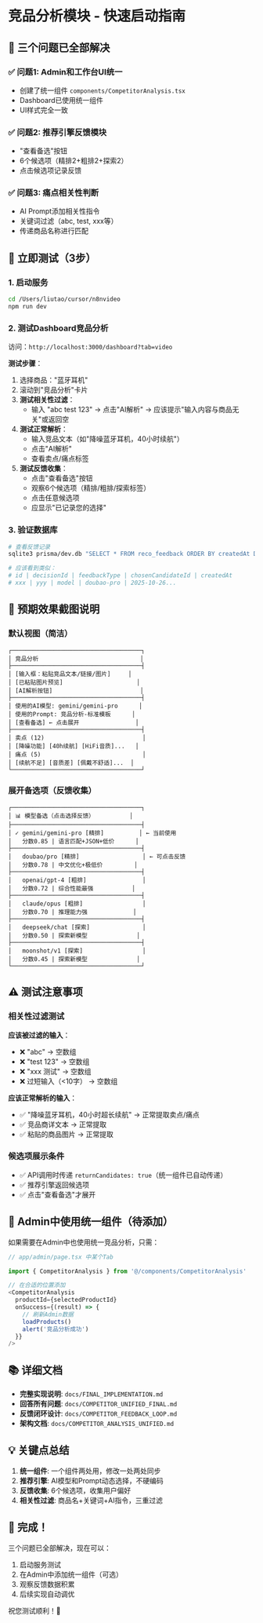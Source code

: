 # 竞品分析模块 - 快速启动指南

## 🎯 三个问题已全部解决

### ✅ 问题1: Admin和工作台UI统一
- 创建了统一组件 `components/CompetitorAnalysis.tsx`
- Dashboard已使用统一组件
- UI样式完全一致

### ✅ 问题2: 推荐引擎反馈模块
- "查看备选"按钮
- 6个候选项（精排2+粗排2+探索2）
- 点击候选项记录反馈

### ✅ 问题3: 痛点相关性判断
- AI Prompt添加相关性指令
- 关键词过滤（abc, test, xxx等）
- 传递商品名称进行匹配

## 🚀 立即测试（3步）

### 1. 启动服务
```bash
cd /Users/liutao/cursor/n8nvideo
npm run dev
```

### 2. 测试Dashboard竞品分析
访问：`http://localhost:3000/dashboard?tab=video`

**测试步骤**：
1. 选择商品："蓝牙耳机"
2. 滚动到"竞品分析"卡片
3. **测试相关性过滤**：
   - 输入 "abc test 123" → 点击"AI解析" → 应该提示"输入内容与商品无关"或返回空
4. **测试正常解析**：
   - 输入竞品文本（如"降噪蓝牙耳机，40小时续航"）
   - 点击"AI解析"
   - 查看卖点/痛点标签
5. **测试反馈收集**：
   - 点击"查看备选"按钮
   - 观察6个候选项（精排/粗排/探索标签）
   - 点击任意候选项
   - 应显示"已记录您的选择"

### 3. 验证数据库
```bash
# 查看反馈记录
sqlite3 prisma/dev.db "SELECT * FROM reco_feedback ORDER BY createdAt DESC LIMIT 5;"

# 应该看到类似：
# id | decisionId | feedbackType | chosenCandidateId | createdAt
# xxx | yyy | model | doubao-pro | 2025-10-26...
```

## 📸 预期效果截图说明

### 默认视图（简洁）
```
┌─────────────────────────────────────┐
│ 竞品分析                             │
├─────────────────────────────────────┤
│ [输入框：粘贴竞品文本/链接/图片]     │
│ [已粘贴图片预览]                     │
│ [AI解析按钮]                         │
├─────────────────────────────────────┤
│ 使用的AI模型: gemini/gemini-pro      │
│ 使用的Prompt: 竞品分析-标准模板      │
│ [查看备选] ← 点击展开                │
├─────────────────────────────────────┤
│ 卖点 (12)                            │
│ [降噪功能] [40h续航] [HiFi音质]...   │
│ 痛点 (5)                             │
│ [续航不足] [音质差] [佩戴不舒适]...  │
└─────────────────────────────────────┘
```

### 展开备选项（反馈收集）
```
┌─────────────────────────────────────┐
│ 📊 模型备选（点击选择反馈）          │
├─────────────────────────────────────┤
│ ✓ gemini/gemini-pro [精排]          │ ← 当前使用
│   分数0.85 | 语言匹配+JSON+低价      │
├─────────────────────────────────────┤
│   doubao/pro [精排]                  │ ← 可点击反馈
│   分数0.78 | 中文优化+极低价         │
├─────────────────────────────────────┤
│   openai/gpt-4 [粗排]                │
│   分数0.72 | 综合性能最强           │
├─────────────────────────────────────┤
│   claude/opus [粗排]                 │
│   分数0.70 | 推理能力强             │
├─────────────────────────────────────┤
│   deepseek/chat [探索]               │
│   分数0.50 | 探索新模型              │
├─────────────────────────────────────┤
│   moonshot/v1 [探索]                 │
│   分数0.45 | 探索新模型              │
└─────────────────────────────────────┘
```

## ⚠️ 测试注意事项

### 相关性过滤测试
**应该被过滤的输入**：
- ❌ "abc" → 空数组
- ❌ "test 123" → 空数组
- ❌ "xxx 测试" → 空数组
- ❌ 过短输入（<10字） → 空数组

**应该正常解析的输入**：
- ✅ "降噪蓝牙耳机，40小时超长续航" → 正常提取卖点/痛点
- ✅ 竞品商详文本 → 正常提取
- ✅ 粘贴的商品图片 → 正常提取

### 候选项展示条件
- ✅ API调用时传递 `returnCandidates: true`（统一组件已自动传递）
- ✅ 推荐引擎返回候选项
- ✅ 点击"查看备选"才展开

## 🔧 Admin中使用统一组件（待添加）

如果需要在Admin中也使用统一竞品分析，只需：

```typescript
// app/admin/page.tsx 中某个Tab

import { CompetitorAnalysis } from '@/components/CompetitorAnalysis'

// 在合适的位置添加
<CompetitorAnalysis
  productId={selectedProductId}
  onSuccess={(result) => {
    // 刷新Admin数据
    loadProducts()
    alert('竞品分析成功')
  }}
/>
```

## 📚 详细文档

- **完整实现说明**: `docs/FINAL_IMPLEMENTATION.md`
- **回答所有问题**: `docs/COMPETITOR_UNIFIED_FINAL.md`
- **反馈闭环设计**: `docs/COMPETITOR_FEEDBACK_LOOP.md`
- **架构文档**: `docs/COMPETITOR_ANALYSIS_UNIFIED.md`

## 💡 关键点总结

1. **统一组件**: 一个组件两处用，修改一处两处同步
2. **推荐引擎**: AI模型和Prompt动态选择，不硬编码
3. **反馈收集**: 6个候选项，收集用户偏好
4. **相关性过滤**: 商品名+关键词+AI指令，三重过滤

## 🎉 完成！

三个问题已全部解决，现在可以：
1. 启动服务测试
2. 在Admin中添加统一组件（可选）
3. 观察反馈数据积累
4. 后续实现自动调优

祝您测试顺利！🚀

